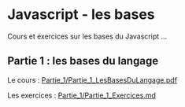 # Javascript - les bases

Cours et exercices sur les bases du Javascript ...

## Partie 1 : les bases du langage

Le cours : <a href="Partie_1/Partie_1_LesBasesDuLangage.pdf" target="_blank">Partie_1/Partie_1_LesBasesDuLangage.pdf</a>

Les exercices : [Partie_1/Partie_1_Exercices.md](Partie_1/Partie_1_Exercices.md)
